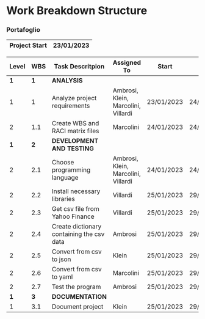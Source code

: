 # Work Breakdown Structure
### Portafoglio

|Project Start | 23/01/2023 |
| ---          |   ---      |


| Level       | WBS       | Task Descritpion                            | Assigned To                           | Start        | End          | Notes       |
|   ---       |     ---   |       ---                                   |      ---                              | ---          | ---          |    ---      |
|   **1**     |   **1**   |   **ANALYSIS**                              |                                       |              |              |             |
|   1         |   1       |   Analyze project requirements              |   Ambrosi, Klein, Marcolini, Villardi |   23/01/2023 |   24/01/2023 |             |
|   2         |   1.1     |   Create WBS and RACI matrix files          |   Marcolini                           |   24/01/2023 |   24/01/2023 |             |
|   **1**     |   **2**   |   **DEVELOPMENT AND TESTING**               |                                       |              |              |             |
|   2         |   2.1     |   Choose programming language               |   Ambrosi, Klein, Marcolini, Villardi |   24/01/2023 |   24/01/2023 |   Python    |
|   2         |   2.2     |   Install necessary libraries               |   Villardi                            |   25/01/2023 |   29/01/2023 |             |
|   2         |   2.3     |   Get csv file from Yahoo Finance           |   Villardi                            |   25/01/2023 |   29/01/2023 |             |
|   2         |   2.4     |   Create dictionary containing the csv data |   Ambrosi                             |   25/01/2023 |   29/01/2023 |             |
|   2         |   2.5     |   Convert from csv to json                  |   Klein                               |   25/01/2023 |   29/01/2023 |             |
|   2         |   2.6     |   Convert from csv to yaml                  |   Marcolini                           |   25/01/2023 |   29/01/2023 |             |
|   2         |   2.7     |   Test the program                          |   Ambrosi                             |   25/01/2023 |   29/01/2023 |             |
|   **1**     |   **3**   |   **DOCUMENTATION**                         |                                       |              |              |             |
|   1         |   3.1     |   Document project                          |   Klein                               |   25/01/2023 |   29/01/2023 |   README.md |